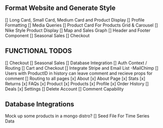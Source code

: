 


## Format Website and Generate Style
  [] Long Card, Small Card, Medium Card and Product Display 
  [] Profile Formatting
  [] Media Queries
  [] Product Card For Products Grid & Carousel
  [] Nike Style Product Display
  [] Map and Sales Graph
  [] Header and Footer Component 
  [] Seasonal Sales
  [] Checkout

## FUNCTIONAL TODOS
  [] Checkout
  [] Seasonal Sales
  [] Database Integration
  [] Auth Context / Routing
  [] Cart and Checkout 
  [] Integrate Stripe and Email List -MailChimp
  [] Users with ProductID in history can leave comment and recieve props for comment
  [] Routing to all pages
    [x] About
      [x] About Page
      [x] Stats
      [x] Returns
      [x] FAQs
    [x] Product
    [x] Products
    [x] Profile
      [x] Order History
      [] Deals
      [x] Settings
        [] Delete Account
  [] Comment Capability
  
## Database Integrations
  Mock up some products in a mongo distro?
  [] Seed File For Time Series Data